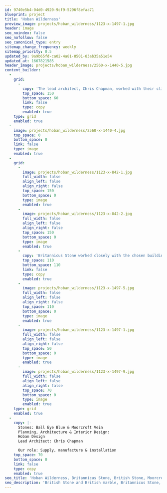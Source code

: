 ```yaml
---
id: 9740e5b4-04d0-4920-9cf9-5296f8efaa71
blueprint: project
title: 'Hoban Wilderness'
preview_image: projects/hoban_wilderness/1123-x-1497-1.jpg
header: image
seo_noindex: false
seo_nofollow: false
seo_canonical_type: entry
sitemap_change_frequency: weekly
sitemap_priority: 0.5
updated_by: 9a9b65fd-ca02-4a81-8501-83ab35a51e54
updated_at: 1667821585
header_image: projects/hoban_wilderness/2560-x-1440-5.jpg
content_builder:
  -
    grid:
      -
        copy: 'The lead architect, Chris Chapman, worked with their client to outline a brief, which included a minimum of new construction but included heavy refurbishment of the majority of the spaces, including an extensive joinery package that included the kitchen, master suite, wine storage, and bathrooms.'
        top_space: 150
        bottom_space: 60
        link: false
        type: copy
        enabled: true
    type: grid
    enabled: true
  -
    image: projects/hoban_wilderness/2560-x-1440-4.jpg
    top_space: 0
    bottom_space: 0
    link: false
    type: image
    enabled: true
  -
    grid:
      -
        image: projects/hoban_wilderness/1123-x-842-1.jpg
        full_width: false
        align_left: false
        align_right: false
        top_space: 150
        bottom_space: 0
        type: image
        enabled: true
      -
        image: projects/hoban_wilderness/1123-x-842-2.jpg
        full_width: false
        align_left: false
        align_right: false
        top_space: 150
        bottom_space: 0
        type: image
        enabled: true
      -
        copy: 'Britannicus Stone worked closely with the chosen building contractor to deliver this interior refurbishment package that transformed the house into one of the most desirable properties in Wimbledon.'
        top_space: 110
        bottom_space: 110
        link: false
        type: copy
        enabled: true
      -
        image: projects/hoban_wilderness/1123-x-1497-5.jpg
        full_width: false
        align_left: false
        align_right: false
        top_space: 110
        bottom_space: 0
        type: image
        enabled: true
      -
        image: projects/hoban_wilderness/1123-x-1497-1.jpg
        full_width: false
        align_left: false
        align_right: false
        top_space: 50
        bottom_space: 0
        type: image
        enabled: true
      -
        image: projects/hoban_wilderness/1123-x-1497-9.jpg
        full_width: false
        align_left: false
        align_right: false
        top_space: 70
        bottom_space: 0
        type: image
        enabled: true
    type: grid
    enabled: true
  -
    copy: |-
      Stones: Ball Eye Blue & Moorcroft Vein
      Planning, Architecture & Interior Design:
      Hoban Design
      Lead Architect: Chris Chapman

      Our role: Supply, manufacture & installation
    top_space: 70
    bottom_space: 0
    link: false
    type: copy
    enabled: true
seo_title: 'Hoban Wilderness, Britannicus Stone, British Stone, Moorcroft Vein'
seo_description: 'British Stone and British marble, Britannicus Stone, The Shining Stones of Britain. British polished stone. Moorcroft, Moorcroft Vein.'
---
```

